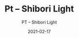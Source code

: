 ---
designer: "Endless Knot"
description: "Color%3A%20Ink%0AMaterial%3A%20Wool%20%26%20Tencel%0ACollection%3A%20Hand-Tufted%20Collection"
image_primary: "img/SHL-223-600x750.jpg"
manufacturer: "Endless Knot"
href: "https://endlessknotrugs.com/product/shibori-light-ink/"
subtitle: "PT – Shibori Light"
tags: 
  - "ink"
  - "wool & tencel"
  - "hand-tufted collection"
  - "Endless Knot"
  - "Hand-Tufted Rugs"
title: "Pt – Shibori Light"
category: "hand-tufted-rugs"
slug: "/manufacturers/endless-knot/hand-tufted-rugs/endless-knot-pt-shibori-light"
date: "2021-02-17"
---